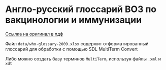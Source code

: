 # Англо-русский глоссарий ВОЗ по вакцинологии и иммунизации

[Ссылка на оригинал в пдф](https://www.euro.who.int/__data/assets/pdf_file/0013/102172/E92773.pdf)

Файл `data/who-glossary-2009.xlsx` содержит отформатированный глоссарий для
обработки с помощью SDL MultiTerm Convert

Либо можно создать базу терминов `MultiTerm`, используя файлы `.xml` и `xdt`
